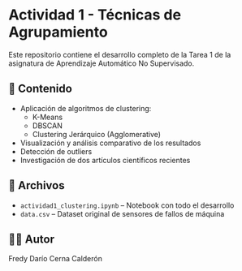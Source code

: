 # Actividad 1 - Técnicas de Agrupamiento

Este repositorio contiene el desarrollo completo de la Tarea 1 de la asignatura de Aprendizaje Automático No Supervisado.

## 📘 Contenido

- Aplicación de algoritmos de clustering:
  - K-Means
  - DBSCAN
  - Clustering Jerárquico (Agglomerative)
- Visualización y análisis comparativo de los resultados
- Detección de outliers
- Investigación de dos artículos científicos recientes

## 📂 Archivos

- `actividad1_clustering.ipynb` – Notebook con todo el desarrollo
- `data.csv` – Dataset original de sensores de fallos de máquina

## 👨‍💻 Autor

Fredy Darío Cerna Calderón
